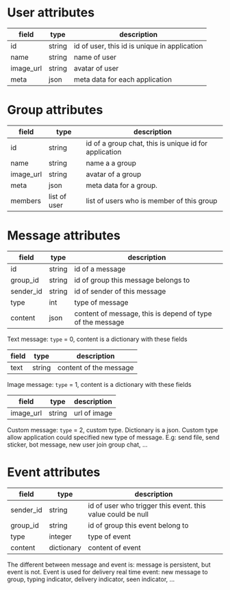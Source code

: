 # User attributes

| field     | type   | description                                  |
|-----------|--------|----------------------------------------------|
| id        | string | id of user, this id is unique in application |
| name      | string | name of user                                 |
| image_url | string | avatar of user                               |
| meta      | json   | meta data for each application               |

# Group attributes

| field     | type         | description                                           |
|-----------|--------------|-------------------------------------------------------|
| id        | string       | id of a group chat, this is unique id for application |
| name      | string       | name a a group                                        |
| image_url | string       | avatar of a group                                     |
| meta      | json         | meta data for a group.                                |
| members   | list of user | list of users who is member of this group             |

# Message attributes

| field     | type   | description                                               |
|-----------|--------|-----------------------------------------------------------|
| id        | string | id of a message                                           |
| group_id  | string | id of group this message belongs to                       |
| sender_id | string | id of sender of this message                              |
| type      | int    | type of message                                           |
| content   | json   | content of message, this is depend of type of the message |

Text message: `type` = 0, content is a dictionary with these fields

| field | type   | description            |
|-------|--------|------------------------|
| text  | string | content of the message |

Image message: `type` = 1, content is a dictionary with these fields

| field     | type   | description  |
|-----------|--------|--------------|
| image_url | string | url of image |

Custom message: `type` = 2, custom type. Dictionary is a json. 
Custom type allow application could specified new type of message. 
E.g: send file, send sticker, bot message, new user join group chat, ...

# Event attributes

| field     | type       | description                                                 |
|-----------|------------|-------------------------------------------------------------|
| sender_id | string     | id of user who trigger this event. this value could be null |
| group_id  | string     | id of group this event belong to                            |
| type      | integer    | type of event                                               |
| content   | dictionary | content of event                                            |

The different between message and event is: message is persistent, but event is not.
Event is used for delivery real time event: new message to group, typing indicator, delivery indicator, seen indicator, ...
